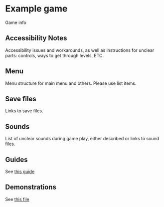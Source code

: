 # Example game

Game info

## Accessibility Notes

Accessibility issues and workarounds, as well as instructions for
unclear parts: controls, ways to get through levels, ETC.

## Menu

Menu structure for main menu and others. Please use list items.

## Save files

Links to save files.

## Sounds

List of unclear sounds during game play, either described or links to
sound files.

## Guides

See [this guide](guides/readme.md)

## Demonstrations

See [this file](demos/readme.md)
